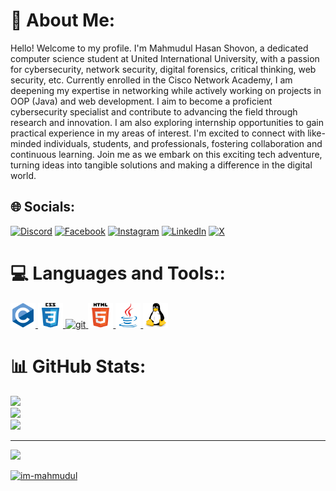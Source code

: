 # 💫 About Me:
Hello! Welcome to my profile. I'm Mahmudul Hasan Shovon, a dedicated computer science student at United International University, with a passion for cybersecurity, network security, digital forensics, critical thinking, web security, etc. Currently enrolled in the Cisco Network Academy, I am deepening my expertise in networking while actively working on projects in OOP (Java) and web development. I aim to become a proficient cybersecurity specialist and contribute to advancing the field through research and innovation. I am also exploring internship opportunities to gain practical experience in my areas of interest. I'm excited to connect with like-minded individuals, students, and professionals, fostering collaboration and continuous learning. Join me as we embark on this exciting tech adventure, turning ideas into tangible solutions and making a difference in the digital world.


## 🌐 Socials:
[![Discord](https://img.shields.io/badge/Discord-%237289DA.svg?logo=discord&logoColor=white)](https://discord.gg/flexninja6997) [
![Facebook](https://img.shields.io/badge/Facebook-%231877F2.svg?logo=Facebook&logoColor=white)](https://facebook.com/immahmudul0) [![Instagram](https://img.shields.io/badge/Instagram-%23E4405F.svg?logo=Instagram&logoColor=white)](https://instagram.com/farhan_shovon9) [![LinkedIn](https://img.shields.io/badge/LinkedIn-%230077B5.svg?logo=linkedin&logoColor=white)](https://linkedin.com/in/im-mahmudul) [![X](https://img.shields.io/badge/X-black.svg?logo=X&logoColor=white)](https://x.com/here_mahmudul) 

# 💻 Languages and Tools::
<p align="left"> <a href="https://www.cprogramming.com/" target="_blank" rel="noreferrer"> <img src="https://raw.githubusercontent.com/devicons/devicon/master/icons/c/c-original.svg" alt="c" width="40" height="40"/> </a> <a href="https://www.w3schools.com/css/" target="_blank" rel="noreferrer"> <img src="https://raw.githubusercontent.com/devicons/devicon/master/icons/css3/css3-original-wordmark.svg" alt="css3" width="40" height="40"/> </a> <a href="https://git-scm.com/" target="_blank" rel="noreferrer"> <img src="https://www.vectorlogo.zone/logos/git-scm/git-scm-icon.svg" alt="git" width="40" height="40"/> </a> <a href="https://www.w3.org/html/" target="_blank" rel="noreferrer"> <img src="https://raw.githubusercontent.com/devicons/devicon/master/icons/html5/html5-original-wordmark.svg" alt="html5" width="40" height="40"/> </a> <a href="https://www.java.com" target="_blank" rel="noreferrer"> <img src="https://raw.githubusercontent.com/devicons/devicon/master/icons/java/java-original.svg" alt="java" width="40" height="40"/> </a> <a href="https://www.linux.org/" target="_blank" rel="noreferrer"> <img src="https://raw.githubusercontent.com/devicons/devicon/master/icons/linux/linux-original.svg" alt="linux" width="40" height="40"/> </a> </p>

# 📊 GitHub Stats:
![](https://github-readme-stats.vercel.app/api?username=im-mahmudul&theme=onedark&hide_border=true&include_all_commits=false&count_private=false)<br/>
![](https://github-readme-streak-stats.herokuapp.com/?user=im-mahmudul&theme=onedark&hide_border=true)<br/>
![](https://github-readme-stats.vercel.app/api/top-langs/?username=im-mahmudul&theme=onedark&hide_border=true&include_all_commits=false&count_private=false&layout=compact)

---
[![](https://visitcount.itsvg.in/api?id=im-mahmudul&icon=0&color=0)](https://visitcount.itsvg.in)

<p align="left"> <a href="https://github.com/ryo-ma/github-profile-trophy"><img src="https://github-profile-trophy.vercel.app/?username=im-mahmudul" alt="im-mahmudul" /></a> </p>
